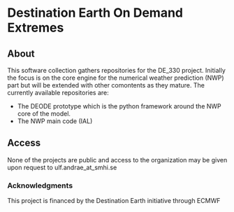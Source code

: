 # Destination Earth On Demand Extremes

## About

This software collection gathers repositories for the DE_330 project. Initially the focus is on the core engine for the numerical weather prediction (NWP) part but will be extended with other comontents as they mature. The currently available repositories are:

* The DEODE prototype which is the python framework around the NWP core of the model.
* The NWP main code (IAL) 

## Access

None of the projects are public and access to the organization may be given upon request to ulf.andrae_at_smhi.se


### Acknowledgments
This project is financed by the Destination Earth initiative through ECMWF

